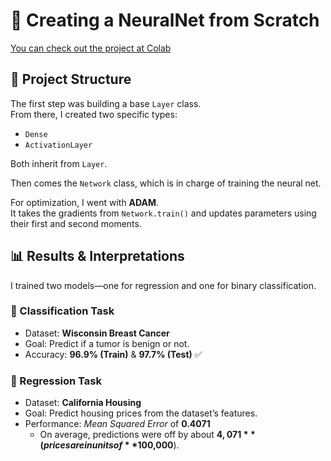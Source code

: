 # 🧠 Creating a NeuralNet from Scratch

[You can check out the project at Colab](!https://colab.research.google.com/drive/13oSw_IH0qsj81Pzwae11NdgNt-GmmxRf?usp=sharing)

## 📂 Project Structure

The first step was building a base `Layer` class.  
From there, I created two specific types:  

- `Dense`  
- `ActivationLayer`  

Both inherit from `Layer`.  

Then comes the `Network` class, which is in charge of training the neural net.  

For optimization, I went with **ADAM**.  
It takes the gradients from `Network.train()` and updates parameters using their first and second moments.  

## 📊 Results & Interpretations

I trained two models—one for regression and one for binary classification.  

### 🔬 Classification Task
- Dataset: **Wisconsin Breast Cancer**  
- Goal: Predict if a tumor is benign or not.  
- Accuracy: **96.9% (Train)** & **97.7% (Test)** ✅  

### 🏡 Regression Task
- Dataset: **California Housing**  
- Goal: Predict housing prices from the dataset’s features.  
- Performance: *Mean Squared Error* of **0.4071**  
  - On average, predictions were off by about **$4,071** (prices are in units of **$100,000**).
